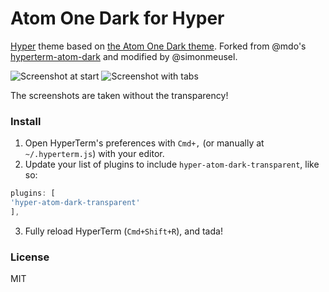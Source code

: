 # Atom One Dark for Hyper

[Hyper](https://hyper.is) theme based on [the Atom One Dark theme](https://github.com/atom/one-dark-syntax). Forked from @mdo's [hyperterm-atom-dark](https://github.com/mdo/hyperterm-atom-dark) and modified by @simonmeusel.

![Screenshot at start](https://cloud.githubusercontent.com/assets/98681/16899205/f644411e-4baf-11e6-851a-930070779867.png)
![Screenshot with tabs](https://cloud.githubusercontent.com/assets/98681/16899206/f644c080-4baf-11e6-890d-fd5c628c7991.png)

The screenshots are taken without the transparency!

### Install

1. Open HyperTerm's preferences with `Cmd+,` (or manually at `~/.hyperterm.js`) with your editor.
2. Update your list of plugins to include `hyper-atom-dark-transparent`, like so:
  
  ```js
plugins: [
  'hyper-atom-dark-transparent'
],
```
3. Fully reload HyperTerm (`Cmd+Shift+R`), and tada!

### License

MIT

